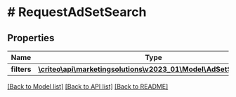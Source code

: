 # # RequestAdSetSearch

## Properties

Name | Type | Description | Notes
------------ | ------------- | ------------- | -------------
**filters** | [**\criteo\api\marketingsolutions\v2023_01\Model\AdSetSearchFilter**](AdSetSearchFilter.md) |  | [optional]

[[Back to Model list]](../../README.md#models) [[Back to API list]](../../README.md#endpoints) [[Back to README]](../../README.md)
